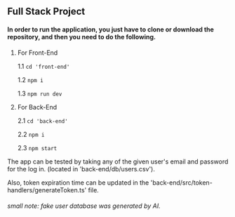 ## Full Stack Project

#### In order to run the application, you just have to clone or download the repository, and then you need to do the following.
1. For Front-End

    1.1 ```cd 'front-end'```

    1.2 ```npm i```
    
    1.3 ```npm run dev```


2. For Back-End

   2.1 ```cd 'back-end'```
    
   2.2 ```npm i```

   2.3  ```npm start```



The app can be tested by taking any of the given user's email and password for the log in.
(located in 'back-end/db/users.csv').

Also, token expiration time can be updated in the 'back-end/src/token-handlers/generateToken.ts' file.

###### small note: fake user database was generated by AI.
